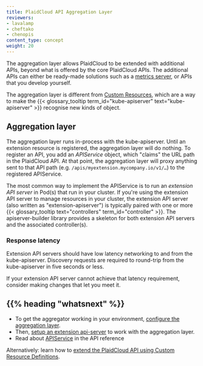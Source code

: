 ```yaml
---
title: PlaidCloud API Aggregation Layer
reviewers:
- lavalamp
- cheftako
- chenopis
content_type: concept
weight: 20
---
```


<!-- overview -->

The aggregation layer allows PlaidCloud to be extended with additional APIs, beyond what is offered by the core PlaidCloud APIs.
The additional APIs can either be ready-made solutions such as a [metrics server](https://github.com/PlaidCloud-sigs/metrics-server), or APIs that you develop yourself.

The aggregation layer is different from [Custom Resources](/docs/concepts/extend-PlaidCloud/api-extension/custom-resources/), which are a way to make the {{< glossary_tooltip term_id="kube-apiserver" text="kube-apiserver" >}} recognise new kinds of object.

<!-- body -->

## Aggregation layer

The aggregation layer runs in-process with the kube-apiserver. Until an extension resource is registered, the aggregation layer will do nothing. To register an API, you add an _APIService_ object, which "claims" the URL path in the PlaidCloud API. At that point, the aggregation layer will proxy anything sent to that API path (e.g. `/apis/myextension.mycompany.io/v1/…`) to the registered APIService.

The most common way to implement the APIService is to run an *extension API server* in Pod(s) that run in your cluster. If you're using the extension API server to manage resources in your cluster, the extension API server (also written as "extension-apiserver") is typically paired with one or more {{< glossary_tooltip text="controllers" term_id="controller" >}}. The apiserver-builder library provides a skeleton for both extension API servers and the associated controller(s).

### Response latency

Extension API servers should have low latency networking to and from the kube-apiserver.
Discovery requests are required to round-trip from the kube-apiserver in five seconds or less.

If your extension API server cannot achieve that latency requirement, consider making changes that let you meet it.

## {{% heading "whatsnext" %}}

* To get the aggregator working in your environment, [configure the aggregation layer](/docs/tasks/extend-PlaidCloud/configure-aggregation-layer/).
* Then, [setup an extension api-server](/docs/tasks/extend-PlaidCloud/setup-extension-api-server/) to work with the aggregation layer.
* Read about [APIService](/docs/reference/PlaidCloud-api/cluster-resources/api-service-v1/) in the API reference

Alternatively: learn how to [extend the PlaidCloud API using Custom Resource Definitions](/docs/tasks/extend-PlaidCloud/custom-resources/custom-resource-definitions/).

